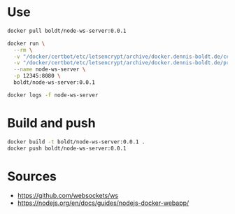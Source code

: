 # Use

```bash
docker pull boldt/node-ws-server:0.0.1

docker run \
  --rm \
  -v "/docker/certbot/etc/letsencrypt/archive/docker.dennis-boldt.de/cert4.pem:/app/cert.pem" \
  -v "/docker/certbot/etc/letsencrypt/archive/docker.dennis-boldt.de/privkey4.pem:/app/key.pem" \
  --name node-ws-server \
  -p 12345:8080 \
  boldt/node-ws-server:0.0.1

docker logs -f node-ws-server
```

# Build and push

```bash
docker build -t boldt/node-ws-server:0.0.1 .
docker push boldt/node-ws-server:0.0.1
```

# Sources

* https://github.com/websockets/ws
* https://nodejs.org/en/docs/guides/nodejs-docker-webapp/
